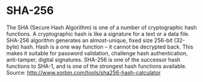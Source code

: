 # SHA-256

The SHA (Secure Hash Algorithm) is one of a number of cryptographic hash
functions. A cryptographic hash is like a signature for a text or a data file.
SHA-256 algorithm generates an almost-unique, fixed size 256-bit (32-byte)
hash. Hash is a one way function – it cannot be decrypted back. This makes it
suitable for password validation, challenge hash authentication, anti-tamper,
digital signatures. SHA-256 is one of the successor hash functions to SHA-1,
and is one of the strongest hash functions available.
Source: http://www.xorbin.com/tools/sha256-hash-calculator

